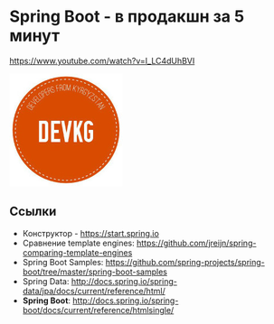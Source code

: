 # Spring Boot - в продакшн за 5 минут

https://www.youtube.com/watch?v=I_LC4dUhBVI

[![Dev.KG](devkg.jpg "Dev.KG")](http://dev.kg/)


## Ссылки

* Конструктор - https://start.spring.io
* Сравнение template engines: https://github.com/jreijn/spring-comparing-template-engines
* Spring Boot Samples: https://github.com/spring-projects/spring-boot/tree/master/spring-boot-samples
* Spring Data: http://docs.spring.io/spring-data/jpa/docs/current/reference/html/
* **Spring Boot**: http://docs.spring.io/spring-boot/docs/current/reference/htmlsingle/
